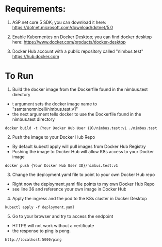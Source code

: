 ﻿# Requirements:
1. ASP.net core 5 SDK; you can download it here:
https://dotnet.microsoft.com/download/dotnet/5.0

2. Enable Kubernentes on Docker Desktop; you can find docker desktop here:
https://www.docker.com/products/docker-desktop

3. Docker Hub account with a public repository called "nimbus.test"
https://hub.docker.com

# To Run
1. Build the docker image from the Dockerfile found in the nimbus.test directory
- t argument sets the docker image name to "samtanomnicell/nimbus.test:v1"
- the next argument tells docker to use the Dockerfile found in the nimbus.test directory
```
docker build -t {Your Docker Hub User ID}/nimbus.test:v1 ./nimbus.test
```

2. Push the image to your Docker Hub Repo
- By default kubectl apply will pull images from Docker Hub Registry
- Pushing the image to Docker Hub will allow K8s access to your Docker image
```
docker push {Your Docker Hub User ID}/nimbus.test:v1
```

3. Change the deployment.yaml file to point to your own Docker Hub repo
- Right now the deployment.yaml file points to my own Docker Hub Repo
- see line 36 and reference your own image in Docker Hub

4. Apply the ingress and the pod to the K8s cluster in Docker Desktop
```
kubectl apply -f deployment.yaml
```

5. Go to your browser and try to access the endpoint
- HTTPS will not work without a certificate
- the response to ping is pong.
```
http://localhost:5000/ping
```